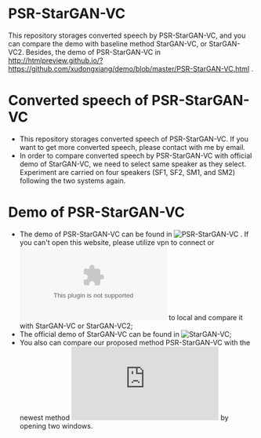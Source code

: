 # PSR-StarGAN-VC
This repository storages converted speech by PSR-StarGAN-VC, and you can compare the demo with baseline method StarGAN-VC, or StarGAN-VC2. Besides, the demo of PSR-StarGAN-VC  in http://htmlpreview.github.io/?https://github.com/xudongxiang/demo/blob/master/PSR-StarGAN-VC.html .
# Converted speech of PSR-StarGAN-VC
* This repository storages converted speech of PSR-StarGAN-VC. If you want to get more converted speech, please contact with me by email.  
* In order to compare converted speech by PSR-StarGAN-VC with official demo of StarGAN-VC, we need to select same speaker as they select. Experiment are carried on four speakers (SF1, SF2, SM1, and SM2) following the two systems again.
# Demo of PSR-StarGAN-VC
* The demo of PSR-StarGAN-VC can be found in ![PSR-StarGAN-VC](http://htmlpreview.github.io/?https://github.com/xudongxiang/demo/blob/master/PSR-StarGAN-VC.html) . If you can't open this website, please utilize vpn to connect or ![download](https://github.com/xudongxiang/demo/blob/master/demo-four.zip) to local and compare it with StarGAN-VC or StarGAN-VC2;<br>
* The official demo of StarGAN-VC can be found in ![StarGAN-VC](http://www.kecl.ntt.co.jp/people/kameoka.hirokazu/Demos/stargan-vc/);<br>
* You also can compare our proposed method PSR-StarGAN-VC with the newest method ![StarGAN-VC2](http://www.kecl.ntt.co.jp/people/kaneko.takuhiro/projects/stargan-vc2/index.html) by opening two windows. 
